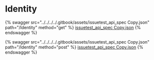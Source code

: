 # Identity

{% swagger src="../../../../.gitbook/assets/issuetest_api_spec   Copy.json" path="/Identity" method="get" %}
[issuetest_api_spec   Copy.json](<../../../../.gitbook/assets/issuetest_api_spec   Copy.json>)
{% endswagger %}

{% swagger src="../../../../.gitbook/assets/issuetest_api_spec   Copy.json" path="/Identity" method="post" %}
[issuetest_api_spec   Copy.json](<../../../../.gitbook/assets/issuetest_api_spec   Copy.json>)
{% endswagger %}
